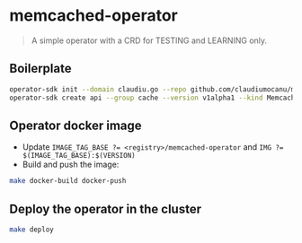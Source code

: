 # memcached-operator

> A simple operator with a CRD for TESTING and LEARNING only.

## Boilerplate

```sh
operator-sdk init --domain claudiu.go --repo github.com/claudiumocanu/memcached-operator
operator-sdk create api --group cache --version v1alpha1 --kind Memcached --resource --controller
```

## Operator docker image

- Update `IMAGE_TAG_BASE ?= <registry>/memcached-operator` and `IMG ?= $(IMAGE_TAG_BASE):$(VERSION)`  
- Build and push the image:

```sh
make docker-build docker-push
```

## Deploy the operator in the cluster

```sh
make deploy
```

